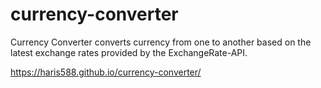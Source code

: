 # currency-converter

Currency Converter converts currency from one to another based on the latest exchange rates provided by the ExchangeRate-API.

https://haris588.github.io/currency-converter/
